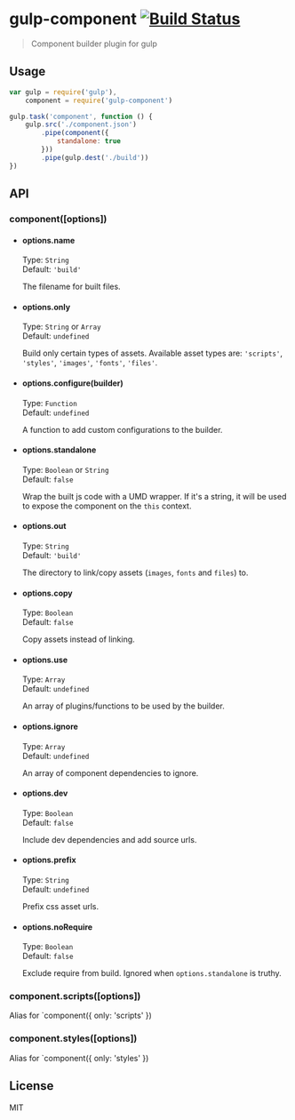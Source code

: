 # gulp-component [![Build Status](https://travis-ci.org/yyx990803/gulp-component.png?branch=master)](https://travis-ci.org/yyx990803/gulp-component)
> Component builder plugin for gulp

## Usage

``` js
var gulp = require('gulp'),
    component = require('gulp-component')

gulp.task('component', function () {
    gulp.src('./component.json')
        .pipe(component({
            standalone: true   
        }))
        .pipe(gulp.dest('./build'))
})
```

## API

### component([options])

- #### options.name
    Type: `String`  
    Default: `'build'`

    The filename for built files.

- #### options.only
    Type: `String` or `Array`  
    Default: `undefined`

    Build only certain types of assets. Available asset types are: `'scripts'`, `'styles'`, `'images'`, `'fonts'`, `'files'`.

- #### options.configure(builder)
    Type: `Function`  
    Default: `undefined`

    A function to add custom configurations to the builder.

- #### options.standalone
    Type: `Boolean` or `String`  
    Default: `false`

    Wrap the built js code with a UMD wrapper. If it's a string, it will be used to expose the component on the `this` context.

- #### options.out
    Type: `String`  
    Default: `'build'`

    The directory to link/copy assets (`images`, `fonts` and `files`) to.

- #### options.copy
    Type: `Boolean`  
    Default: `false`

    Copy assets instead of linking.

- #### options.use
    Type: `Array`  
    Default: `undefined`

    An array of plugins/functions to be used by the builder.

- #### options.ignore
    Type: `Array`  
    Default: `undefined`

    An array of component dependencies to ignore.

- #### options.dev
    Type: `Boolean`  
    Default: `false`

    Include dev dependencies and add source urls.

- #### options.prefix
    Type: `String`  
    Default: `undefined`

    Prefix css asset urls.

- #### options.noRequire
    Type: `Boolean`  
    Default: `false`

    Exclude require from build. Ignored when `options.standalone` is truthy.

### component.scripts([options])

Alias for `component({ only: 'scripts' })

### component.styles([options])

Alias for `component({ only: 'styles' })

## License

MIT